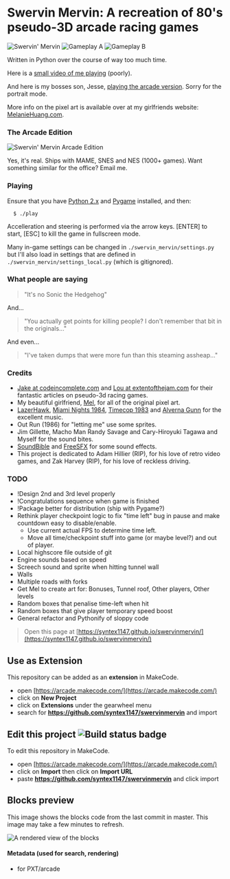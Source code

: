 # Swervin Mervin: A recreation of 80's pseudo-3D arcade racing games

![Swervin' Mervin](/lib/box.png?raw=true "Swervin' Mervin")
![Gameplay A](/lib/gameplay_a.gif)
![Gameplay B](/lib/gameplay_b.gif)

Written in Python over the course of way too much time.

Here is a [small video of me playing](https://www.youtube.com/watch?v=isLmdHhFFgQ&feature=youtu.be) (poorly).

And here is my bosses son, Jesse, [playing the arcade version](https://www.youtube.com/watch?v=uZsDYY9bZ7A). Sorry for the portrait mode.

More info on the pixel art is available over at my girlfriends website: [MelanieHuang.com](http://melaniehuang.com/projects/swervinmervin.html).

### The Arcade Edition

![Swervin' Mervin Arcade Edition](/lib/arcade.jpg?raw=true "Swervin' Mervin Arcade Edition")

Yes, it's real. Ships with MAME, SNES and NES (1000+ games). Want something similar for the office? Email me.

### Playing

Ensure that you have [Python 2.x](https://www.python.org/) and [Pygame](http://www.pygame.org/download.shtml) installed, and then:

```
  $ ./play
```

Accelleration and steering is performed via the arrow keys. [ENTER] to start, [ESC] to kill the game in fullscreen mode.

Many in-game settings can be changed in `./swervin_mervin/settings.py` but I'll also load in settings that are defined in `./swervin_mervin/settings_local.py` (which is gitignored).

### What people are saying

> "It's no Sonic the Hedgehog"

And...

> "You actually get points for killing people? I don't remember that bit in the originals..."

And even...

> "I've taken dumps that were more fun than this steaming assheap..."

### Credits

  * [Jake at codeincomplete.com](http://codeincomplete.com/) and [Lou at extentofthejam.com](http://extentofthejam.com/) for their fantastic articles on pseudo-3d racing games.
  * My beautiful girlfriend, [Mel](http://melaniehuang.com), for all of the original pixel art. 
  * [LazerHawk](https://lazerhawk.bandcamp.com/), [Miami Nights 1984](https://soundcloud.com/miami-nights-1984), [Timecop 1983](https://timecop1983.bandcamp.com/) and [Alverna Gunn](http://www.metal-archives.com/bands/Alverna_Gunn/10011) for the excellent music.
  * Out Run (1986) for "letting me" use some sprites.
  * Jim Gillette, Macho Man Randy Savage and Cary-Hiroyuki Tagawa and Myself for the sound bites.
  * [SoundBible](http://soundbible.com) and [FreeSFX](http://freesfx.co.uk) for some sound effects.
  * This project is dedicated to Adam Hillier (RIP), for his love of retro video games, and Zak Harvey (RIP), for his love of reckless driving.

### TODO
  
  * !Design 2nd and 3rd level properly
  * !Congratulations sequence when game is finished
  * !Package better for distribution (ship with Pygame?)
  * Rethink player checkpoint logic to fix "time left" bug in pause and make countdown easy to disable/enable.
    * Use current actual FPS to determine time left.
    * Move all time/checkpoint stuff into game (or maybe level?) and out of player.
  * Local highscore file outside of git
  * Engine sounds based on speed
  * Screech sound and sprite when hitting tunnel wall
  * Walls
  * Multiple roads with forks
  * Get Mel to create art for: Bonuses, Tunnel roof, Other players, Other levels
  * Random boxes that penalise time-left when hit
  * Random boxes that give player temporary speed boost
  * General refactor and Pythonify of sloppy code



> Open this page at [https://syntex1147.github.io/swervinmervin/](https://syntex1147.github.io/swervinmervin/)

## Use as Extension

This repository can be added as an **extension** in MakeCode.

* open [https://arcade.makecode.com/](https://arcade.makecode.com/)
* click on **New Project**
* click on **Extensions** under the gearwheel menu
* search for **https://github.com/syntex1147/swervinmervin** and import

## Edit this project ![Build status badge](https://github.com/syntex1147/swervinmervin/workflows/MakeCode/badge.svg)

To edit this repository in MakeCode.

* open [https://arcade.makecode.com/](https://arcade.makecode.com/)
* click on **Import** then click on **Import URL**
* paste **https://github.com/syntex1147/swervinmervin** and click import

## Blocks preview

This image shows the blocks code from the last commit in master.
This image may take a few minutes to refresh.

![A rendered view of the blocks](https://github.com/syntex1147/swervinmervin/raw/master/.github/makecode/blocks.png)

#### Metadata (used for search, rendering)

* for PXT/arcade
<script src="https://makecode.com/gh-pages-embed.js"></script><script>makeCodeRender("{{ site.makecode.home_url }}", "{{ site.github.owner_name }}/{{ site.github.repository_name }}");</script>
